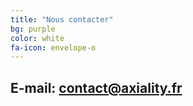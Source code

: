 ```yaml
---
title: "Nous contacter"
bg: purple
color: white
fa-icon: envelope-o
---
```


## E-mail: <a href="mailto:contact@axiality.fr"> contact@axiality.fr </a>